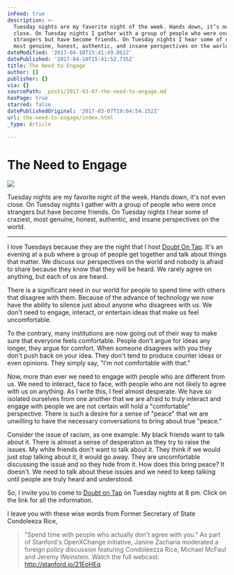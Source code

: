 ```yaml
---
inFeed: true
description: >-
  Tuesday nights are my favorite night of the week. Hands down, it’s not even
  close. On Tuesday nights I gather with a group of people who were once
  strangers but have become friends. On Tuesday nights I hear some of craziest,
  most genuine, honest, authentic, and insane perspectives on the world. 
dateModified: '2017-04-10T15:41:49.062Z'
datePublished: '2017-04-10T15:41:52.735Z'
title: The Need to Engage
author: []
publisher: {}
via: {}
sourcePath: _posts/2017-03-07-the-need-to-engage.md
hasPage: true
starred: false
datePublishedOriginal: '2017-03-07T19:04:54.152Z'
url: the-need-to-engage/index.html
_type: Article

---
```

# The Need to Engage
![](https://the-grid-user-content.s3-us-west-2.amazonaws.com/0df21444-22b8-47c9-8c95-3561ad8f2754.jpg)

Tuesday nights are my favorite night of the week. Hands down, it's not even close. On Tuesday nights I gather with a group of people who were once strangers but have become friends. On Tuesday nights I hear some of craziest, most genuine, honest, authentic, and insane perspectives on the world. 

---

I love Tuesdays because they are the night that I host [Doubt On Tap][0]. It's an evening at a pub where a group of people get together and talk about things that matter. We discuss our perspectives on the world and nobody is afraid to share because they know that they will be heard. We rarely agree on anything, but each of us are heard. 

There is a significant need in our world for people to spend time with others that disagree with them. Because of the advance of technology we now have the ability to silence just about anyone who disagrees with us. We don't need to engage, interact, or entertain ideas that make us feel uncomfortable. 

To the contrary, many institutions are now going out of their way to make sure that everyone feels comfortable. People don't argue for ideas any longer, they argue for comfort. When someone disagrees with you they don't push back on your idea. They don't tend to produce counter ideas or even opinions. They simply say, "I'm not comfortable with that." 

Now, more than ever we need to engage with people who are different from us. We need to interact, face to face, with people who are not likely to agree with us on anything. As I write this, I feel almost desperate. We have so isolated ourselves from one another that we are afraid to truly interact and engage with people we are not certain will hold a "comfortable" perspective. There is such a desire for a sense of "peace" that we are unwilling to have the necessary conversations to bring about true "peace." 

Consider the issue of racism, as one example. My black friends want to talk about it. There is almost a sense of desperation as they try to raise the issues. My white friends don't want to talk about it. They think if we would just _stop_ talking about it, it would go away. They are uncomfortable discussing the issue and so they hide from it. How does this bring peace? It doesn't. We need to talk about these issues and we need to keep talking until people are truly heard and understood. 

So, I invite you to come to [Doubt on Tap][0] on Tuesday nights at 8 pm. Click on the link for all the information. 

I leave you with these wise words from Former Secretary of State Condoleeza Rice, 
> 
> "Spend time with people who actually don't agree with you." As part of Stanford's OpenXChange initiative, Janine Zacharia moderated a foreign policy discussion featuring Condoleezza Rice, Michael McFaul and Jeremy Weinstein. Watch the full webcast: http://stanford.io/21EoHEq



[0]: http://facebook.com/doubtontap "Doubt on Tap"